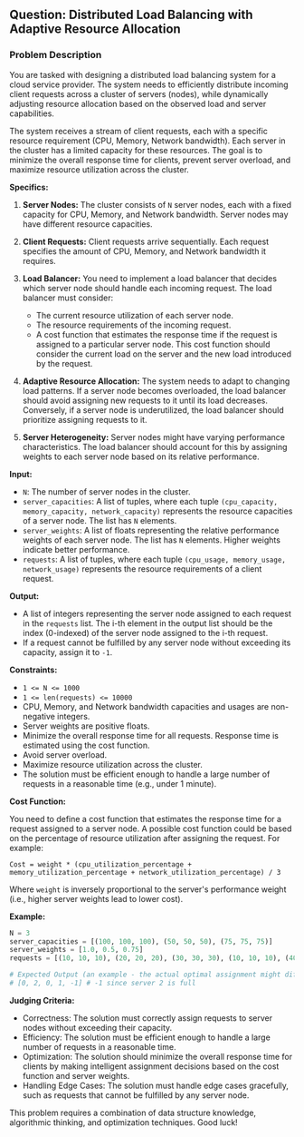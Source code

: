 ## Question: Distributed Load Balancing with Adaptive Resource Allocation

### Problem Description

You are tasked with designing a distributed load balancing system for a cloud service provider. The system needs to efficiently distribute incoming client requests across a cluster of servers (nodes), while dynamically adjusting resource allocation based on the observed load and server capabilities.

The system receives a stream of client requests, each with a specific resource requirement (CPU, Memory, Network bandwidth). Each server in the cluster has a limited capacity for these resources. The goal is to minimize the overall response time for clients, prevent server overload, and maximize resource utilization across the cluster.

**Specifics:**

1.  **Server Nodes:** The cluster consists of `N` server nodes, each with a fixed capacity for CPU, Memory, and Network bandwidth. Server nodes may have different resource capacities.

2.  **Client Requests:** Client requests arrive sequentially. Each request specifies the amount of CPU, Memory, and Network bandwidth it requires.

3.  **Load Balancer:** You need to implement a load balancer that decides which server node should handle each incoming request. The load balancer must consider:
    *   The current resource utilization of each server node.
    *   The resource requirements of the incoming request.
    *   A cost function that estimates the response time if the request is assigned to a particular server node. This cost function should consider the current load on the server and the new load introduced by the request.

4.  **Adaptive Resource Allocation:** The system needs to adapt to changing load patterns. If a server node becomes overloaded, the load balancer should avoid assigning new requests to it until its load decreases. Conversely, if a server node is underutilized, the load balancer should prioritize assigning requests to it.

5.  **Server Heterogeneity:** Server nodes might have varying performance characteristics. The load balancer should account for this by assigning weights to each server node based on its relative performance.

**Input:**

*   `N`: The number of server nodes in the cluster.
*   `server_capacities`: A list of tuples, where each tuple `(cpu_capacity, memory_capacity, network_capacity)` represents the resource capacities of a server node. The list has `N` elements.
*   `server_weights`: A list of floats representing the relative performance weights of each server node. The list has `N` elements. Higher weights indicate better performance.
*   `requests`: A list of tuples, where each tuple `(cpu_usage, memory_usage, network_usage)` represents the resource requirements of a client request.

**Output:**

*   A list of integers representing the server node assigned to each request in the `requests` list. The i-th element in the output list should be the index (0-indexed) of the server node assigned to the i-th request.
*   If a request cannot be fulfilled by any server node without exceeding its capacity, assign it to `-1`.

**Constraints:**

*   `1 <= N <= 1000`
*   `1 <= len(requests) <= 10000`
*   CPU, Memory, and Network bandwidth capacities and usages are non-negative integers.
*   Server weights are positive floats.
*   Minimize the overall response time for all requests. Response time is estimated using the cost function.
*   Avoid server overload.
*   Maximize resource utilization across the cluster.
*   The solution must be efficient enough to handle a large number of requests in a reasonable time (e.g., under 1 minute).

**Cost Function:**

You need to define a cost function that estimates the response time for a request assigned to a server node. A possible cost function could be based on the percentage of resource utilization after assigning the request. For example:

```
Cost = weight * (cpu_utilization_percentage + memory_utilization_percentage + network_utilization_percentage) / 3
```

Where `weight` is inversely proportional to the server's performance weight (i.e., higher server weights lead to lower cost).

**Example:**

```python
N = 3
server_capacities = [(100, 100, 100), (50, 50, 50), (75, 75, 75)]
server_weights = [1.0, 0.5, 0.75]
requests = [(10, 10, 10), (20, 20, 20), (30, 30, 30), (10, 10, 10), (40, 40, 40)]

# Expected Output (an example - the actual optimal assignment might differ):
# [0, 2, 0, 1, -1] # -1 since server 2 is full
```

**Judging Criteria:**

*   Correctness: The solution must correctly assign requests to server nodes without exceeding their capacity.
*   Efficiency: The solution must be efficient enough to handle a large number of requests in a reasonable time.
*   Optimization: The solution should minimize the overall response time for clients by making intelligent assignment decisions based on the cost function and server weights.
*   Handling Edge Cases: The solution must handle edge cases gracefully, such as requests that cannot be fulfilled by any server node.

This problem requires a combination of data structure knowledge, algorithmic thinking, and optimization techniques. Good luck!
